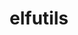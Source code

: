 ---
title: "elfutils"
layout: cache
categories: [package, develop-2025-05-04]
meta: {"compilers": ["gcc@10.5.0", "gcc@11.1.0", "gcc@11.4.0", "gcc@13.2.0", "gcc@13.3.0", "gcc@7.3.1", "gcc@7.5.0", "intel-oneapi-compilers@2025.1.0"], "num_specs": 13, "num_specs_by_stack": {"data-vis-sdk": 1, "developer-tools-aarch64-linux-gnu": 1, "developer-tools-x86_64_v3-linux-gnu": 1, "e4s": 2, "e4s-neoverse-v2": 2, "e4s-oneapi": 2, "e4s-rocm-external": 2, "hep": 1, "ml-linux-x86_64-rocm": 1, "radiuss": 1, "radiuss-aws": 1, "root": 13, "tutorial": 1}, "oss": ["amzn2", "centos7", "rhel8", "ubuntu18.04", "ubuntu20.04", "ubuntu22.04", "ubuntu24.04"], "platforms": ["linux"], "stacks": ["data-vis-sdk", "developer-tools-aarch64-linux-gnu", "developer-tools-x86_64_v3-linux-gnu", "e4s", "e4s-neoverse-v2", "e4s-oneapi", "e4s-rocm-external", "hep", "ml-linux-x86_64-rocm", "radiuss", "radiuss-aws", "root", "tutorial"], "targets": ["aarch64", "neoverse_v2", "x86_64_v3"], "versions": ["0.190", "0.191", "0.192"]}
spec_details: [{"compiler": "intel-oneapi-compilers@2025.1.0", "hash": "36q3cda5n5gsiewojy6ucqtcxiitd46b", "os": "ubuntu22.04", "platform": "linux", "size": "-", "stacks": ["e4s-oneapi", "root"], "target": "x86_64_v3", "variants": ["build_system=autotools", "~debuginfod", "+exeprefix", "~nls"], "versions": ["0.192"]}, {"compiler": "intel-oneapi-compilers@2025.1.0", "hash": "a462ldz4cbsx73g36l6dta2ejfa25zdu", "os": "ubuntu22.04", "platform": "linux", "size": "-", "stacks": ["e4s-oneapi", "root"], "target": "x86_64_v3", "variants": ["build_system=autotools", "~debuginfod", "+exeprefix", "~nls"], "versions": ["0.190"]}, {"compiler": "gcc@13.2.0", "hash": "asc4k7hlouseflkocoi6ado3msnlqbku", "os": "ubuntu24.04", "platform": "linux", "size": "-", "stacks": ["ml-linux-x86_64-rocm", "root"], "target": "x86_64_v3", "variants": ["build_system=autotools", "~debuginfod", "+exeprefix", "+nls"], "versions": ["0.192"]}, {"compiler": "gcc@13.3.0", "hash": "e4xh5yclmgv6twrzjwm36t5cysmvc6uq", "os": "rhel8", "platform": "linux", "size": "-", "stacks": ["developer-tools-aarch64-linux-gnu", "root"], "target": "aarch64", "variants": ["build_system=autotools", "+debuginfod", "+exeprefix", "+nls"], "versions": ["0.191"]}, {"compiler": "gcc@10.5.0", "hash": "g4kqb27p6lwfrh5hpow4xhpg6cxispli", "os": "centos7", "platform": "linux", "size": "-", "stacks": ["developer-tools-x86_64_v3-linux-gnu", "root"], "target": "x86_64_v3", "variants": ["build_system=autotools", "+debuginfod", "+exeprefix", "+nls"], "versions": ["0.192"]}, {"compiler": "gcc@7.5.0", "hash": "lo5kte4npj7vps2gaaykqronsk7vck2n", "os": "ubuntu18.04", "platform": "linux", "size": "-", "stacks": ["radiuss", "root"], "target": "x86_64_v3", "variants": ["build_system=autotools", "~debuginfod", "+exeprefix", "+nls"], "versions": ["0.192"]}, {"compiler": "gcc@7.3.1", "hash": "n4ewzsdbjp2mmadb2cw66ou33aic42d5", "os": "amzn2", "platform": "linux", "size": "-", "stacks": ["radiuss-aws", "root"], "target": "x86_64_v3", "variants": ["build_system=autotools", "~debuginfod", "+exeprefix", "+nls"], "versions": ["0.192"]}, {"compiler": "gcc@11.4.0", "hash": "natp5zyydek44rirakda4chawsug5hdp", "os": "ubuntu22.04", "platform": "linux", "size": "-", "stacks": ["e4s", "e4s-rocm-external", "root", "tutorial"], "target": "x86_64_v3", "variants": ["build_system=autotools", "~debuginfod", "+exeprefix", "+nls"], "versions": ["0.192"]}, {"compiler": "gcc@11.4.0", "hash": "oeyvah63gx5cziyzi4b2ct3qm2vuk77j", "os": "ubuntu22.04", "platform": "linux", "size": "-", "stacks": ["hep", "root"], "target": "x86_64_v3", "variants": ["build_system=autotools", "+debuginfod", "+exeprefix", "+nls"], "versions": ["0.192"]}, {"compiler": "gcc@11.4.0", "hash": "s6jchyanicsjq4dyjyg26oz6rvx6je25", "os": "ubuntu22.04", "platform": "linux", "size": "-", "stacks": ["e4s-neoverse-v2", "root"], "target": "neoverse_v2", "variants": ["build_system=autotools", "~debuginfod", "+exeprefix", "~nls"], "versions": ["0.190"]}, {"compiler": "gcc@11.4.0", "hash": "srkzb2fng2y627ajad7673s6zlkg2mp3", "os": "ubuntu22.04", "platform": "linux", "size": "-", "stacks": ["e4s", "e4s-rocm-external", "root"], "target": "x86_64_v3", "variants": ["build_system=autotools", "~debuginfod", "+exeprefix", "~nls"], "versions": ["0.190"]}, {"compiler": "gcc@11.4.0", "hash": "wqoee36oqfujdgm22uhvxgpxzt6yv5ju", "os": "ubuntu22.04", "platform": "linux", "size": "-", "stacks": ["e4s-neoverse-v2", "root"], "target": "neoverse_v2", "variants": ["build_system=autotools", "~debuginfod", "+exeprefix", "+nls"], "versions": ["0.191"]}, {"compiler": "gcc@11.1.0", "hash": "yzckho2gzkkmkooajy6mn3jik7qofrf2", "os": "ubuntu20.04", "platform": "linux", "size": "-", "stacks": ["data-vis-sdk", "root"], "target": "x86_64_v3", "variants": ["build_system=autotools", "~debuginfod", "+exeprefix", "+nls"], "versions": ["0.192"]}]
---